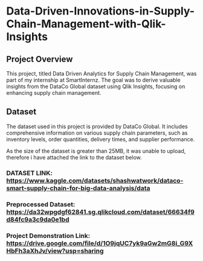 # Data-Driven-Innovations-in-Supply-Chain-Management-with-Qlik-Insights
## Project Overview

This project, titled Data Driven Analytics for Supply Chain Management, was part of my internship at SmartInternz. The goal was to derive valuable insights from the DataCo Global dataset using Qlik Insights, focusing on enhancing supply chain management.

## Dataset

The dataset used in this project is provided by DataCo Global. It includes comprehensive information on various supply chain parameters, such as inventory levels, order quantities, delivery times, and supplier performance.

As the size of the dataset is greater than 25MB, it was unable to upload, therefore i have attached the link to the dataset below.
### DATASET LINK: **https://www.kaggle.com/datasets/shashwatwork/dataco-smart-supply-chain-for-big-data-analysis/data**

### Preprocessed Dataset: **https://da32wpgdgf62841.sg.qlikcloud.com/dataset/66634f9d84fc9a3c9da0e1bd**

### Project Demonstration Link: **https://drive.google.com/file/d/1O9jqUC7yk9aGw2mG8i_G9XHbFh3aXhJv/view?usp=sharing**
